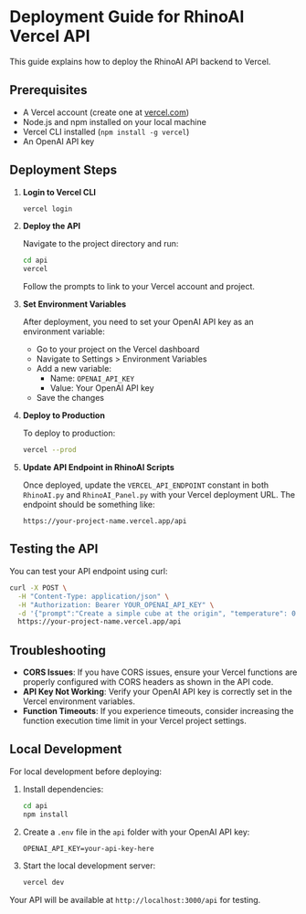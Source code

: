 # Deployment Guide for RhinoAI Vercel API

This guide explains how to deploy the RhinoAI API backend to Vercel.

## Prerequisites

- A Vercel account (create one at [vercel.com](https://vercel.com))
- Node.js and npm installed on your local machine
- Vercel CLI installed (`npm install -g vercel`)
- An OpenAI API key

## Deployment Steps

1. **Login to Vercel CLI**

   ```bash
   vercel login
   ```

2. **Deploy the API**

   Navigate to the project directory and run:

   ```bash
   cd api
   vercel
   ```

   Follow the prompts to link to your Vercel account and project.

3. **Set Environment Variables**

   After deployment, you need to set your OpenAI API key as an environment variable:

   - Go to your project on the Vercel dashboard
   - Navigate to Settings > Environment Variables
   - Add a new variable:
     - Name: `OPENAI_API_KEY`
     - Value: Your OpenAI API key
   - Save the changes

4. **Deploy to Production**

   To deploy to production:

   ```bash
   vercel --prod
   ```

5. **Update API Endpoint in RhinoAI Scripts**

   Once deployed, update the `VERCEL_API_ENDPOINT` constant in both `RhinoAI.py` and `RhinoAI_Panel.py` with your Vercel deployment URL. The endpoint should be something like:

   ```
   https://your-project-name.vercel.app/api
   ```

## Testing the API

You can test your API endpoint using curl:

```bash
curl -X POST \
  -H "Content-Type: application/json" \
  -H "Authorization: Bearer YOUR_OPENAI_API_KEY" \
  -d '{"prompt":"Create a simple cube at the origin", "temperature": 0.7, "max_tokens": 2048}' \
  https://your-project-name.vercel.app/api
```

## Troubleshooting

- **CORS Issues**: If you have CORS issues, ensure your Vercel functions are properly configured with CORS headers as shown in the API code.
- **API Key Not Working**: Verify your OpenAI API key is correctly set in the Vercel environment variables.
- **Function Timeouts**: If you experience timeouts, consider increasing the function execution time limit in your Vercel project settings.

## Local Development

For local development before deploying:

1. Install dependencies:

   ```bash
   cd api
   npm install
   ```

2. Create a `.env` file in the `api` folder with your OpenAI API key:

   ```
   OPENAI_API_KEY=your-api-key-here
   ```

3. Start the local development server:

   ```bash
   vercel dev
   ```

Your API will be available at `http://localhost:3000/api` for testing. 